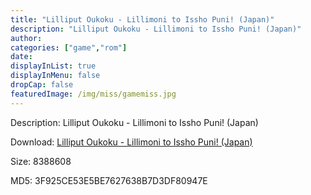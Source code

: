 ```yaml
---
title: "Lilliput Oukoku - Lillimoni to Issho Puni! (Japan)"
description: "Lilliput Oukoku - Lillimoni to Issho Puni! (Japan)"
author: 
categories: ["game","rom"]
date: 
displayInList: true
displayInMenu: false
dropCap: false
featuredImage: /img/miss/gamemiss.jpg
---
```


Description: Lilliput Oukoku - Lillimoni to Issho Puni! (Japan)

Download: <a style="text-decoration:underline;" href="https://mega.nz/#!LSACwCob!t8xsP8nkC8UY9F07on690XGY_IAClkhWrLVDiY6P4t8" target = "_blank" rel = "nofollow" > Lilliput Oukoku - Lillimoni to Issho Puni! (Japan)</a>

Size: 8388608

MD5: 3F925CE53E5BE7627638B7D3DF80947E

